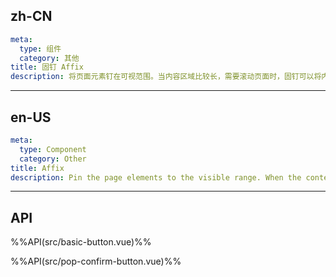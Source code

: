 ## zh-CN
```yaml
meta:
  type: 组件
  category: 其他
title: 固钉 Affix
description: 将页面元素钉在可视范围。当内容区域比较长，需要滚动页面时，固钉可以将内容固定在屏幕上。常用于侧边菜单和按钮组合。
```
---
## en-US
```yaml
meta:
  type: Component
  category: Other
title: Affix
description: Pin the page elements to the visible range. When the content area is relatively long and the page needs to be scrolled, the fixed pin can fix the content on the screen. Often used for side menus and button combinations.
```
---


## API

%%API(src/basic-button.vue)%%

%%API(src/pop-confirm-button.vue)%%
